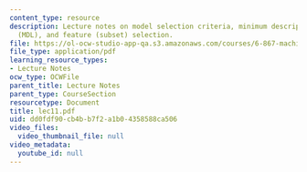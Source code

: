 ```yaml
---
content_type: resource
description: Lecture notes on model selection criteria, minimum description length
  (MDL), and feature (subset) selection.
file: https://ol-ocw-studio-app-qa.s3.amazonaws.com/courses/6-867-machine-learning-fall-2006/dd0fdf90cb4bb7f2a1b04358588ca506_lec11.pdf
file_type: application/pdf
learning_resource_types:
- Lecture Notes
ocw_type: OCWFile
parent_title: Lecture Notes
parent_type: CourseSection
resourcetype: Document
title: lec11.pdf
uid: dd0fdf90-cb4b-b7f2-a1b0-4358588ca506
video_files:
  video_thumbnail_file: null
video_metadata:
  youtube_id: null
---
```

